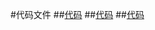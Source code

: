 #代码文件
##[代码](https://github.com/rrtcc/computationalphysics_N2014301020162/blob/master/exercise07/%E4%BB%A3%E7%A0%8101.py)
##[代码]()
##[代码]()
